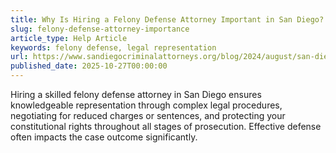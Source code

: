 ```yaml
---
title: Why Is Hiring a Felony Defense Attorney Important in San Diego?
slug: felony-defense-attorney-importance
article_type: Help Article
keywords: felony defense, legal representation
url: https://www.sandiegocriminalattorneys.org/blog/2024/august/san-diego-ca-crime-rate-latest-statistics/
published_date: 2025-10-27T00:00:00
---
```


Hiring a skilled felony defense attorney in San Diego ensures knowledgeable representation through complex legal procedures, negotiating for reduced charges or sentences, and protecting your constitutional rights throughout all stages of prosecution. Effective defense often impacts the case outcome significantly.